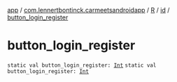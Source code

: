 [app](../../../index.md) / [com.lennertbontinck.carmeetsandroidapp](../../index.md) / [R](../index.md) / [id](index.md) / [button_login_register](./button_login_register.md)

# button_login_register

`static val button_login_register: `[`Int`](https://kotlinlang.org/api/latest/jvm/stdlib/kotlin/-int/index.html)
`static val button_login_register: `[`Int`](https://kotlinlang.org/api/latest/jvm/stdlib/kotlin/-int/index.html)